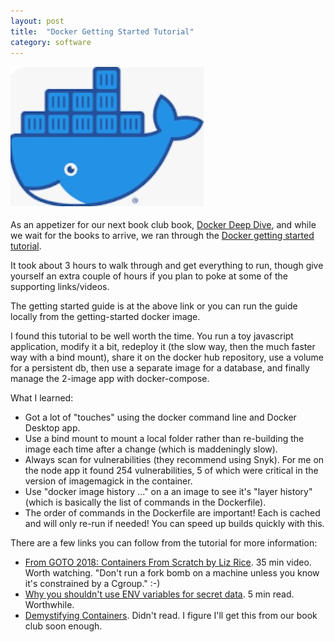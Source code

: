 ```yaml
---
layout: post
title:  "Docker Getting Started Tutorial"
category: software
---
```


![Docker Icon](/assets/docker-icon.jpg)

As an appetizer for our next book club book, [Docker Deep Dive](https://www.amazon.com/Docker-Deep-Dive-Nigel-Poulton/dp/1521822808), and while we wait for the books to arrive, we ran through the [Docker getting started tutorial](https://docs.docker.com/get-started/).

It took about 3 hours to walk through and get everything to run, though give yourself an extra couple of hours if you plan to poke at some of the supporting links/videos.

The getting started guide is at the above link or you can run the guide locally from the getting-started docker image.

I found this tutorial to be well worth the time. You run a toy javascript application, modify it a bit, redeploy it (the slow way, then the much faster way with a bind mount), share it on the docker hub repository, use a volume for a persistent db, then use a separate image for a database, and finally manage the 2-image app with docker-compose.

What I learned:
* Got a lot of "touches" using the docker command line and Docker Desktop app.
* Use a bind mount to mount a local folder rather than re-building the image each time after a change (which is maddeningly slow).
* Always scan for vulnerabilities (they recommend using Snyk). For me on the node app it found 254 vulnerabilities, 5 of which were critical in the version of imagemagick in the container.
* Use "docker image history ..." on a an image to see it's "layer history" (which is basically the list of commands in the Dockerfile).
* The order of commands in the Dockerfile are important! Each is cached and will only re-run if needed! You can speed up builds quickly with this.

There are a few links you can follow from the tutorial for more information:
* [From GOTO 2018: Containers From Scratch by Liz Rice](https://www.youtube.com/watch?v=8fi7uSYlOdc). 35 min video. Worth watching. "Don't run a fork bomb on a machine unless you know it's constrained by a Cgroup." :-)
* [Why you shouldn't use ENV variables for secret data](https://blog.diogomonica.com//2017/03/27/why-you-shouldnt-use-env-variables-for-secret-data/). 5 min read. Worthwhile.
* [Demystifying Containers](https://medium.com/@saschagrunert/demystifying-containers-part-i-kernel-space-2c53d6979504). Didn't read. I figure I'll get this from our book club soon enough.
